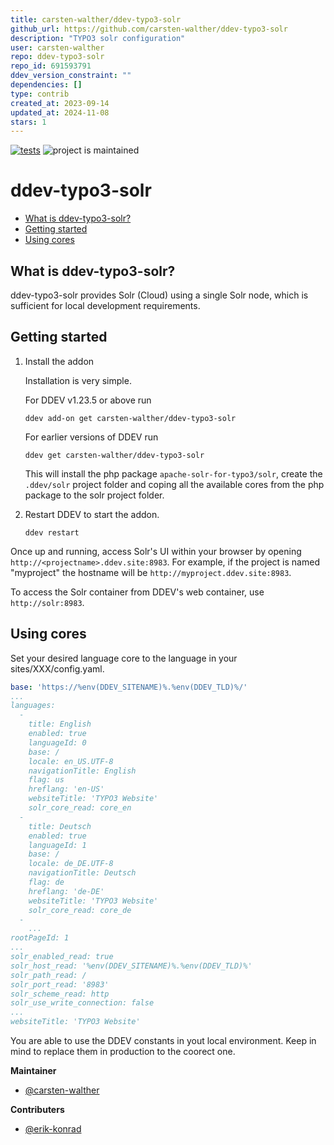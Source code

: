 ```yaml
---
title: carsten-walther/ddev-typo3-solr
github_url: https://github.com/carsten-walther/ddev-typo3-solr
description: "TYPO3 solr configuration"
user: carsten-walther
repo: ddev-typo3-solr
repo_id: 691593791
ddev_version_constraint: ""
dependencies: []
type: contrib
created_at: 2023-09-14
updated_at: 2024-11-08
stars: 1
---
```


[![tests](https://github.com/carsten-walther/ddev-typo3-solr/actions/workflows/tests.yml/badge.svg)](https://github.com/carsten-walther/ddev-typo3-solr/actions/workflows/tests.yml) ![project is maintained](https://img.shields.io/maintenance/yes/2024.svg)


# ddev-typo3-solr <!-- omit in toc -->

- [What is ddev-typo3-solr?](#what-is-ddev-typo3-solr)
- [Getting started](#getting-started)
- [Using cores](#using-cores)

## What is ddev-typo3-solr?

ddev-typo3-solr provides Solr (Cloud) using a single Solr node, which is sufficient
for local development requirements.

## Getting started

1. Install the addon

   Installation is very simple.

   For DDEV v1.23.5 or above run

   ```shell
   ddev add-on get carsten-walther/ddev-typo3-solr
   ```

   For earlier versions of DDEV run

   ```shell
   ddev get carsten-walther/ddev-typo3-solr
   ```

    This will install the php package `apache-solr-for-typo3/solr`, create the `.ddev/solr` project folder and coping all the available cores from the php package to the solr project folder.

3. Restart DDEV to start the addon.

   ```shell
   ddev restart
   ```

Once up and running, access Solr's UI within your browser by opening
`http://<projectname>.ddev.site:8983`. For example, if the project is named
"myproject" the hostname will be `http://myproject.ddev.site:8983`.

To access the Solr container from DDEV's web container, use  `http://solr:8983`.

## Using cores

Set your desired language core to the language in your sites/XXX/config.yaml.

```yaml
base: 'https://%env(DDEV_SITENAME)%.%env(DDEV_TLD)%/'
...
languages:
  -
    title: English
    enabled: true
    languageId: 0
    base: /
    locale: en_US.UTF-8
    navigationTitle: English
    flag: us
    hreflang: 'en-US'
    websiteTitle: 'TYPO3 Website'
    solr_core_read: core_en
  -
    title: Deutsch
    enabled: true
    languageId: 1
    base: /
    locale: de_DE.UTF-8
    navigationTitle: Deutsch
    flag: de
    hreflang: 'de-DE'
    websiteTitle: 'TYPO3 Website'
    solr_core_read: core_de
  -
    ...
rootPageId: 1
...
solr_enabled_read: true
solr_host_read: '%env(DDEV_SITENAME)%.%env(DDEV_TLD)%'
solr_path_read: /
solr_port_read: '8983'
solr_scheme_read: http
solr_use_write_connection: false
...
websiteTitle: 'TYPO3 Website'
```

You are able to use the DDEV constants in yout local environment. Keep in mind to replace them in production to the coorect one.

**Maintainer**
- [@carsten-walther](https://github.com/carsten-walther)

**Contributers**
- [@erik-konrad](https://github.com/erik-konrad)
